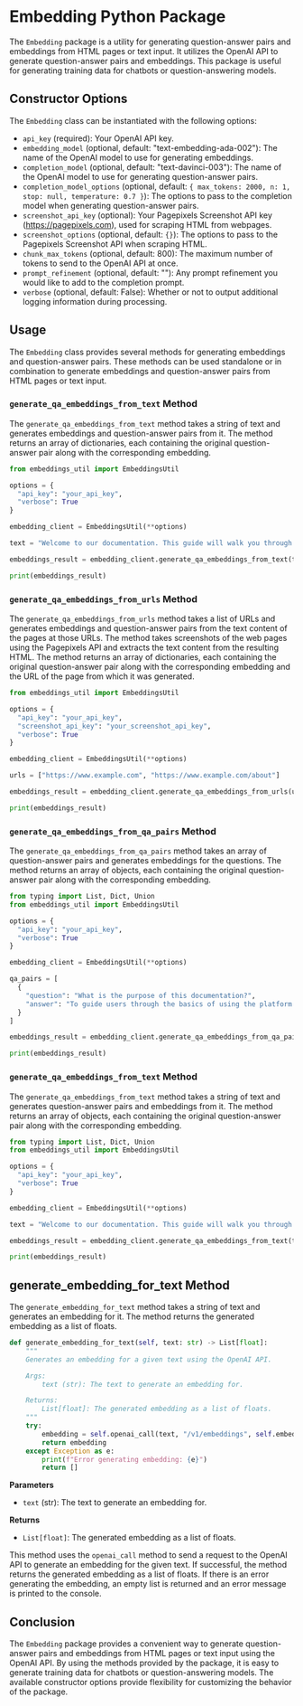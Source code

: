 # Embedding Python Package

The `Embedding` package is a utility for generating question-answer pairs and embeddings from HTML pages or text input. It utilizes the OpenAI API to generate question-answer pairs and embeddings. This package is useful for generating training data for chatbots or question-answering models.

## Constructor Options

The `Embedding` class can be instantiated with the following options:

- `api_key` (required): Your OpenAI API key.
- `embedding_model` (optional, default: "text-embedding-ada-002"): The name of the OpenAI model to use for generating embeddings.
- `completion_model` (optional, default: "text-davinci-003"): The name of the OpenAI model to use for generating question-answer pairs.
- `completion_model_options` (optional, default: `{ max_tokens: 2000, n: 1, stop: null, temperature: 0.7 }`): The options to pass to the completion model when generating question-answer pairs.
- `screenshot_api_key` (optional): Your Pagepixels Screenshot API key (https://pagepixels.com), used for scraping HTML from webpages.
- `screenshot_options` (optional, default: `{}`): The options to pass to the Pagepixels Screenshot API when scraping HTML.
- `chunk_max_tokens` (optional, default: 800): The maximum number of tokens to send to the OpenAI API at once.
- `prompt_refinement` (optional, default: ""): Any prompt refinement you would like to add to the completion prompt.
- `verbose` (optional, default: False): Whether or not to output additional logging information during processing.

## Usage

The `Embedding` class provides several methods for generating embeddings and question-answer pairs. These methods can be used standalone or in combination to generate embeddings and question-answer pairs from HTML pages or text input.

### `generate_qa_embeddings_from_text` Method

The `generate_qa_embeddings_from_text` method takes a string of text and generates embeddings and question-answer pairs from it. The method returns an array of dictionaries, each containing the original question-answer pair along with the corresponding embedding.

```python
from embeddings_util import EmbeddingsUtil

options = {
  "api_key": "your_api_key",
  "verbose": True
}

embedding_client = EmbeddingsUtil(**options)

text = "Welcome to our documentation. This guide will walk you through the basics of using our platform."

embeddings_result = embedding_client.generate_qa_embeddings_from_text(text)

print(embeddings_result)
```

### `generate_qa_embeddings_from_urls` Method

The `generate_qa_embeddings_from_urls` method takes a list of URLs and generates embeddings and question-answer pairs from the text content of the pages at those URLs. The method takes screenshots of the web pages using the Pagepixels API and extracts the text content from the resulting HTML. The method returns an array of dictionaries, each containing the original question-answer pair along with the corresponding embedding and the URL of the page from which it was generated.

```python
from embeddings_util import EmbeddingsUtil

options = {
  "api_key": "your_api_key",
  "screenshot_api_key": "your_screenshot_api_key",
  "verbose": True
}

embedding_client = EmbeddingsUtil(**options)

urls = ["https://www.example.com", "https://www.example.com/about"]

embeddings_result = embedding_client.generate_qa_embeddings_from_urls(urls)

print(embeddings_result)
```

### `generate_qa_embeddings_from_qa_pairs` Method

The `generate_qa_embeddings_from_qa_pairs` method takes an array of question-answer pairs and generates embeddings for the questions. The method returns an array of objects, each containing the original question-answer pair along with the corresponding embedding.

```python
from typing import List, Dict, Union
from embeddings_util import EmbeddingsUtil

options = {
  "api_key": "your_api_key",
  "verbose": True
}

embedding_client = EmbeddingsUtil(**options)

qa_pairs = [
  {
    "question": "What is the purpose of this documentation?",
    "answer": "To guide users through the basics of using the platform."
  }
]

embeddings_result = embedding_client.generate_qa_embeddings_from_qa_pairs(qa_pairs)

print(embeddings_result)
```

### `generate_qa_embeddings_from_text` Method

The `generate_qa_embeddings_from_text` method takes a string of text and generates question-answer pairs and embeddings from it. The method returns an array of objects, each containing the original question-answer pair along with the corresponding embedding.

```python
from typing import List, Dict, Union
from embeddings_util import EmbeddingsUtil

options = {
  "api_key": "your_api_key",
  "verbose": True
}

embedding_client = EmbeddingsUtil(**options)

text = "Welcome to our documentation. This guide will walk you through the basics of using our platform."

embeddings_result = embedding_client.generate_qa_embeddings_from_text(text)

print(embeddings_result)
```

## generate_embedding_for_text Method

The `generate_embedding_for_text` method takes a string of text and generates an embedding for it. The method returns the generated embedding as a list of floats.

```python
def generate_embedding_for_text(self, text: str) -> List[float]:
    """
    Generates an embedding for a given text using the OpenAI API.

    Args:
        text (str): The text to generate an embedding for.

    Returns:
        List[float]: The generated embedding as a list of floats.
    """
    try:
        embedding = self.openai_call(text, "/v1/embeddings", self.embedding_model)
        return embedding
    except Exception as e:
        print(f"Error generating embedding: {e}")
        return []
```

**Parameters**
- `text` (str): The text to generate an embedding for.

**Returns**
- `List[float]`: The generated embedding as a list of floats.

This method uses the `openai_call` method to send a request to the OpenAI API to generate an embedding for the given text. If successful, the method returns the generated embedding as a list of floats. If there is an error generating the embedding, an empty list is returned and an error message is printed to the console.

## Conclusion

The `Embedding` package provides a convenient way to generate question-answer pairs and embeddings from HTML pages or text input using the OpenAI API. By using the methods provided by the package, it is easy to generate training data for chatbots or question-answering models. The available constructor options provide flexibility for customizing the behavior of the package.